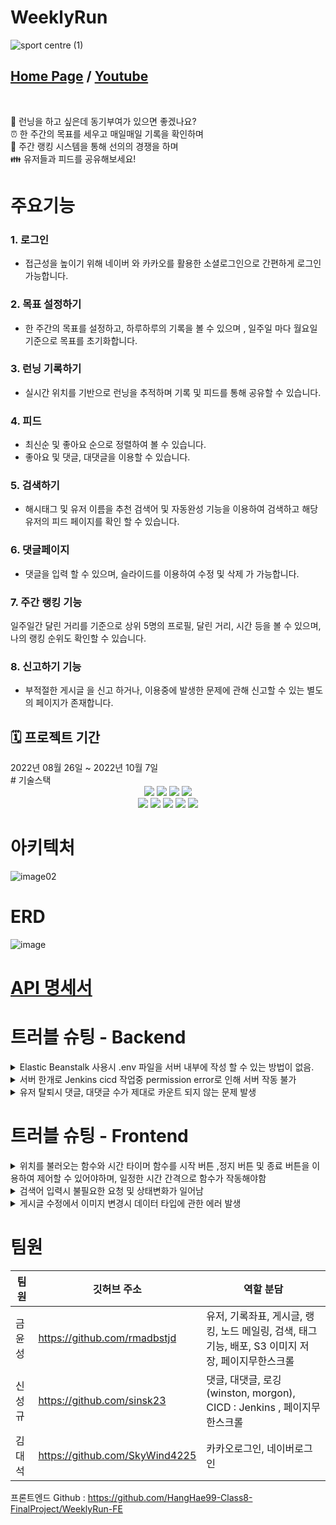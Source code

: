 


# WeeklyRun
![sport centre (1)](https://user-images.githubusercontent.com/108918319/193982219-1d35c2b1-5de5-413a-9dcc-1fcc3d9f7675.png)
<h2><a href="https://weeklyrun.com">Home Page</a> / <a href="https://www.youtube.com/watch?v=wmHWVBSeeHE">Youtube</a></h2>
<br/>

🏃‍ 런닝을 하고 싶은데 동기부여가 있으면 좋겠나요?<br/>
⏰ 한 주간의 목표를 세우고 매일매일 기록을 확인하며<br/>
🥇 주간 랭킹 시스템을 통해 선의의 경쟁을 하며<br/>
👪 유저들과 피드를 공유해보세요!

# 주요기능
### 1. 로그인
* 접근성을 높이기 위해 네이버 와 카카오를 활용한 소셜로그인으로 간편하게 로그인 가능합니다.
### 2. 목표 설정하기
* 한 주간의 목표를 설정하고, 하루하루의 기록을 볼 수 있으며 , 일주일 마다 월요일 기준으로 목표를 초기화합니다.  
### 3. 런닝 기록하기
* 실시간 위치를 기반으로 런닝을 추적하며 기록 및 피드를 통해 공유할 수 있습니다.
### 4. 피드
* 최신순 및 좋아요 순으로 정렬하여 볼 수 있습니다.
* 좋아요 및 댓글, 대댓글을 이용할 수 있습니다.
### 5. 검색하기
* 해시태그 및 유저 이름을 추천 검색어 및 자동완성 기능을 이용하여 검색하고 해당 유저의 피드 페이지를 확인 할 수 있습니다.
### 6. 댓글페이지
* 댓글을 입력 할 수 있으며, 슬라이드를 이용하여 수정 및 삭제 가 가능합니다.
### 7. 주간 랭킹 기능
일주일간 달린 거리를 기준으로 상위 5명의 프로필, 달린 거리, 시간 등을 볼 수 있으며, 나의 랭킹 순위도 확인할 수 있습니다.
### 8. 신고하기 기능
* 부적절한 게시글 을 신고 하거나, 이용중에 발생한 문제에 관해 신고할 수 있는 별도의 페이지가 존재합니다.

<h2>🗓 프로젝트 기간 </h2>
2022년 08월 26일 ~ 2022년 10월 7일
<br/>
# 기술스택
<div align="center">
  <img src="https://img.shields.io/badge/Nodejs-E34F26?style=for-the-badge&logo=Nodejs&logoColor=white"> 
  <img src="https://img.shields.io/badge/express-1572B6?style=for-the-badge&logo=express3&logoColor=white"> 
  <img src="https://img.shields.io/badge/javascript-F7DF1E?style=for-the-badge&logo=javascript&logoColor=black"> 
  <img src="https://img.shields.io/badge/sequelize-61DAFB?style=for-the-badge&logo=sequelize&logoColor=black"> 
  <br/>
  <img src="https://img.shields.io/badge/Mysql-FF4154?style=for-the-badge&logo=Mysql&logoColor=black"> 
  <img src="https://img.shields.io/badge/jwt-61DAFB?style=for-the-badge&logo=jwt&logoColor=black"> 
  <img src="https://img.shields.io/badge/pm2-DB7093?style=for-the-badge&logo=pm2&logoColor=white"> 
  
   <img src="https://img.shields.io/badge/github-181717?style=for-the-badge&logo=github&logoColor=white"> 
   <img src="https://img.shields.io/badge/Jenkins-181717?style=for-the-badge&logo=Jenkins&logoColor=white"> 
</div>


# 아키텍처 
![image02](https://user-images.githubusercontent.com/108918319/193979846-1da1a6da-c710-4cd4-ad75-5238cc8c3066.png)

# ERD
![image](https://user-images.githubusercontent.com/58474431/193502539-51cb4273-d864-4c35-82f5-0cf6aaeefaaf.png)



<h1><a href="https://www.notion.so/17544d313260490eb624d492043543bd?v=7f8015cd1630416891e480ad19a586a9">API 명세서<a></h1>

# 트러블 슈팅 - Backend
<details>
  <summary> Elastic Beanstalk 사용시 .env 파일을 서버 내부에 작성 할 수 있는 방법이 없음. </summary>
  <div markdown="1">

    해결방안 : 이전에 계획한 Plan A 방법에서 Plan B 방법으로 우회 해결
Plan A : Jenkins → S3 → EB( ELB, autoscailing) → 인스턴스배포
    <br/>
Plan B : Jenkins → projectserver 배포  (S3는 jenkins 와 연계되지 않고 따로)
    
  </div>
</details>
<details>
  <summary> 서버 한개로 Jenkins cicd 작업중 permission  error로 인해 서버 작동 불가 </summary>
  <div markdown="1">
   
      해결방안 : 서버 인스턴스 갯수를 defalut 2개로 프로젝트 서버와 jenkins 전용서버 나누어 설계 함으로 문제 해결
    
  </div>
</details>

</div>
</details>
<details>
  <summary> 유저 탈퇴시 댓글, 대댓글 수가 제대로 카운트 되지 않는 문제 발생 </summary>
  <div markdown="1">
    게시글 페이지와, 댓글 페이지에서 댓글이나 대댓글을 작성한 유저가 탈퇴시,
    댓글, 대댓글 갯수를 카운팅하는 옵션 값에서 탈퇴한 유저가 작성했던 카운트 데이터가 삭제되지 않음
   
      해결방안 : 코드 유저 탈퇴 디렉토리에서 유저 탈퇴시 탈퇴한 유저의 카운팅 값을 없애주는 로직 구현으로 문제 해결
    
  </div>
</details>




# 트러블 슈팅 - Frontend
<details>
  <summary>위치를 불러오는 함수와 시간 타이머 함수를 시작 버튼 ,정지 버튼 및 종료 버튼을 이용하여 제어할 수 있어야하며, 일정한 시간 간격으로 함수가 작동해야함</summary>
  <div markdown="1">

    useInterval 커스텀 훅을 사용하여, callback 함수와 delay를 파라미터로 넘겨 delay가 null일 경우 함수가 중단됨
     자세한 내용은 https://velog.io/@dae_eun2/React-useInterval 에서 확인 가능합니다.
    
  </div>
</details>
<details>
  <summary>검색어 입력시 불필요한 요청 및 상태변화가 일어남 </summary>
  <div markdown="1">
    
      검색 인풋에 글씨가 입력될때마다 요청이 간다면 불필요한 요청이 생길뿐만아니라 과도한 요청이 발생할 수가 있음 
      debounce 훅을 만들어서 , value와 delay를 파라미터로 받으며, <br/>setTimeout을 이용하여 일정 시간 동안의 이벤트 발생을 무효화시켜
      change되는 value값의 시간 텀을 조정하여 사용
    
  </div>
</details>
<details>
  <summary>게시글 수정에서 이미지 변경시 데이터 타입에 관한 에러 발생</summary>
  <div markdown="1">
    업로드 이미지를 blob타입으로 백엔드에 넘겨주는데, 기존 이미지는 string타입으로 url주소로 받음 <br />
    기존이미지를 blob타입으로 변경 하여 줄 수가 없어, 기존 이미지를 수정하는것에대한 문제가 발생함 <br />
    
      해결방안 
      백엔드에 prevImage와 newImage를 별도로 전송하여 백엔드측에서 newImage를 업로드 후, prevImage로 합치게끔 하여 문제 해결
    
  </div>
</details>


# 팀원
|팀원 |깃허브 주소| 역할 분담|
|-----|-----|------|
|금윤성 | https://github.com/rmadbstjd   | 유저, 기록좌표, 게시글, 랭킹, 노드 메일링, 검색, 태그 기능, 배포, S3 이미지 저장, 페이지무한스크롤 |
|신성규 |  https://github.com/sinsk23  | 댓글, 대댓글, 로깅(winston, morgon), CICD : Jenkins , 페이지무한스크롤|
|김대석 |  https://github.com/SkyWind4225   | 카카오로그인, 네이버로그인 |

프론트엔드 Github : https://github.com/HangHae99-Class8-FinalProject/WeeklyRun-FE

